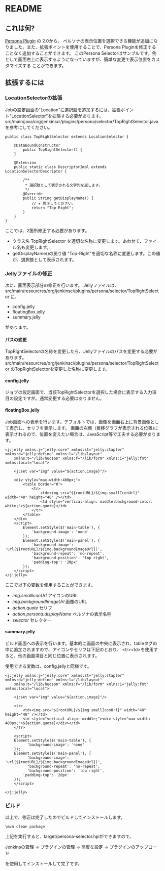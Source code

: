 # README


## これは何?

[Persona Plugin](https://wiki.jenkins-ci.org/display/JENKINS/Persona+Plugin) の 2.0から、
ペルソナの表示位置を選択できる機能が追加になりました。また、拡張ポイントを使用することで、Persona Pluginを修正することなく追加することができます。
このPersona Selectorはサンプルです。例として画面右上に表示するようになっていますが、簡単な変更で表示位置をカスタマイズする
ことができます。

## 拡張するには

### LocationSelectorの拡張

Jobの設定画面の"Location"に選択肢を追加するには、拡張ポイント"LocationSelector"を拡張する必要があります。
src/main/java/org/jenkinsci/plugins/persona/selector/TopRightSelector.java を参考にしてください。

    public class TopRightSelector extends LocationSelector {
    
        @DataBoundConstructor
            public TopRightSelector() {
        }

        @Extension
        public static class DescriptorImpl extends LocationSelectorDescriptor {

            /**
             * 選択肢として表示される文字列を返します。
             */
            @Override
            public String getDisplayName() {
                // ★ 修正してください。
                return "Top-Right";
            }
        }
    }

ここでは、2箇所修正する必要があります。

* クラス名 TopRightSelector を適切な名称に変更します。あわせて、ファイル名も変更します。
* getDisplayName()の戻り値 "Top-Right"を適切な名称に変更します。この値が、選択肢として表示されます。

### Jellyファイルの修正 

次に、画面表示部分の修正を行います。
Jellyファイルは、src/main/resourcres/org/jenkinsci/plugins/persona/selector/TopRightSelector に、

* config.jelly
* floatingBox.jelly
* summary.jelly

があります。

#### パスの変更

TopRightSelectorの名称を変更したら、Jellyファイルのパスを変更する必要があります。
src/main/resourcres/org/jenkinsci/plugins/persona/selector/TopRightSelector のTopRightSelectorを変更した名称に変更します。

#### config.jelly

ジョブの設定画面で、当該TopRightSelectorを選択した場合に表示する入力項目の設定ですが。通常変更する必要はありません。

#### floatingBox.jelly

Job画面への表示を行います。デフォルトでは、画像を画面右上に背景画像として表示し、セリフを表示します。
画面の右側（推移グラフが表示される位置)に表示されるので、位置を変えたい場合は、JavaScript等で工夫する必要があります。

    <j:jelly xmlns:j="jelly:core" xmlns:st="jelly:stapler" xmlns:d="jelly:define" xmlns:l="/lib/layout" 
        xmlns:t="/lib/hudson" xmlns:f="/lib/form" xmlns:i="jelly:fmt" xmlns:local="local">
    
        <j:set var="img" value="${action.image}"/>
        
        <div style="max-width:400px;">
            <table border="0"> 
                <tr>
                    <td><img src="${rootURL}/${img.smallIconUrl}" width="48" height="48" /></td>
                    <td style="vertical-align: middle;background-color: white;">${action.quote}</td>
                </tr>
            </table>
        </div>  
        <script>
            Element.setStyle($('main-table'), {
                'background-image': 'none'
            });
            Element.setStyle($('main-panel'), {
                'background-image': 'url(${rootURL}/${img.backgroundImageUrl})',
                'background-repeat': 'no-repeat',
                'background-position': 'top right',
                'padding-top': '20px'
            });
        </script>
    </j:jelly>


ここで以下の変数を使用することができます。

* *img.smallIconUrl*  アイコンのURL
* *img.backgroundImageUrl*  画像のURL
* *action.quote*  セリフ
* *action.persona.displayName*  ペルソナの表示名称
* *selector*  セレクター


#### summary.jelly

ビルド画面への表示を行います。基本的に画面の中央に表示され、tableタグの中に追加されますので、アイコンやセリフは下記のとおり、
&lt;tr>&lt;td>を使用すると、他の画面項目と同じ位置に表示されます。

使用できる変数は、config.jellyと同様です。

    <j:jelly xmlns:j="jelly:core" xmlns:st="jelly:stapler" xmlns:d="jelly:define" xmlns:l="/lib/layout" 
        xmlns:t="/lib/hudson" xmlns:f="/lib/form" xmlns:i="jelly:fmt" xmlns:local="local">

        <j:set var="img" value="${action.image}"/>

        <tr>
            <td><img src="${rootURL}/${img.smallIconUrl}" width="48" height="48" /></td>
            <td style="vertical-align: middle;"><div style="max-width: 400px;">${action.quote}</div></td>
        </tr>

        <script>
        Element.setStyle($('main-table'), {
              'background-image': 'none'
        });
        Element.setStyle($('main-panel'), {
              'background-image': 'url(${rootURL}/${img.backgroundImageUrl})',
              'background-repeat': 'no-repeat',
              'background-position': 'top right',
            'padding-top': '20px'
        });
        </script>

    </j:jelly>

### ビルド

以上で、修正は完了したのでビルドしてインストールします。

    \mvn clean package

上記を実行すると、target/persona-selector.hpiができますので、

Jenkinsの管理 -> プラグインの管理 -> 高度な設定 -> プラグインのアップロード 

を使用してインストールして完了です。
